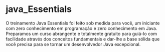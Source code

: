 # java_Essentials
O treinamento Java Essentials foi feito sob medida para você, um iniciante com zero conhecimento em programação e zero conhecimento em Java. Preparamos um curso abrangente e totalmente gratuito para guiá-lo com facilidade através dos conceitos fundamentais e dar-lhe a base sólida que você precisa para se tornar um desenvolvedor Java excepcional.
